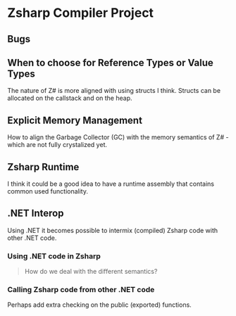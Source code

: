# Zsharp Compiler Project

## Bugs

## When to choose for Reference Types or Value Types

The nature of Z# is more aligned with using structs I think.
Structs can be allocated on the callstack and on the heap.

## Explicit Memory Management

How to align the Garbage Collector (GC) with the memory semantics of Z# - which are not fully crystalized yet.

## Zsharp Runtime

I think it could be a good idea to have a runtime assembly that contains common used functionality.

## .NET Interop

Using .NET it becomes possible to intermix (compiled) Zsharp code with other .NET code.

### Using .NET code in Zsharp

> How do we deal with the different semantics?

### Calling Zsharp code from other .NET code

Perhaps add extra checking on the public (exported) functions.

